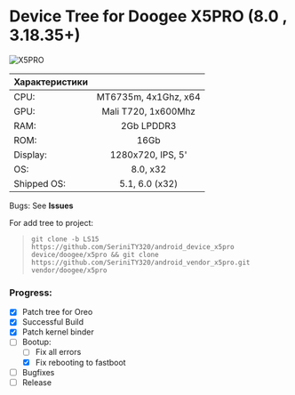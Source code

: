 
#                                       Device Tree for Doogee X5PRO (8.0 , 3.18.35+)
 
 ![X5PRO](https://ae01.alicdn.com/kf/HTB11K0yLVXXXXXGXFXXq6xXFXXXs/%D0%9D%D0%BE%D0%B2%D1%8B%D0%B9-original-Doogee-X5-Doogee-X5-Pro-Android-5-1-5-0-HD-1280-720-%D0%A7%D0%B5%D1%82%D1%8B%D1%80%D0%B5%D1%85%D1%8A%D1%8F%D0%B4%D0%B5%D1%80%D0%BD%D1%8B%D1%85.jpg)
 
 | Характеристики |                      |
 | ---------------|:--------------------:|
 | CPU:           | MT6735m, 4x1Ghz, x64 |
 | GPU:           | Mali T720, 1x600Mhz  |
 | RAM:           | 2Gb LPDDR3           |
 | ROM:           | 16Gb                 |
 | Display:       | 1280x720, IPS, 5'    |
 | OS:            | 8.0, x32           |
 | Shipped OS:    | 5.1, 6.0 (x32)       |
 
Bugs: 
See **Issues**

For add tree to project:
 > ``` git clone -b LS15 https://github.com/SeriniTY320/android_device_x5pro device/doogee/x5pro && git clone https://github.com/SeriniTY320/android_vendor_x5pro.git vendor/doogee/x5pro ```
 
### Progress:
- [x] Patch tree for Oreo
- [x] Successful Build
- [x] Patch kernel binder
- [ ] Bootup:
   - [ ] Fix all errors
   - [x] Fix rebooting to fastboot
- [ ] Bugfixes
- [ ] Release
